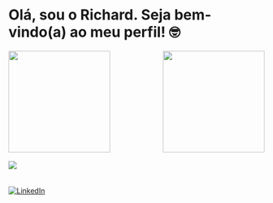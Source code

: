 # Olá, sou o Richard. Seja bem-vindo(a) ao meu perfil! 🤓

<div style="display: flex;justify-content: space-between; align-items: center; gap: 40px;">
  <a href="https://github.com/RichardSantosPaiva">
    <img src="https://github-readme-stats.vercel.app/api?username=RichardSantosPaiva&show_icons=true&theme=radical&rank_icon=github&bg_color=1a1a1a&text_color=ffffff" height="200" />
  </a>

  <a  href="https://github.com/RichardSantosPaiva/convoychat">
    <img src="https://github-readme-stats.vercel.app/api/top-langs?username=RichardSantosPaiva&layout=compact&langs_count=8&card_width=320&bg_color=1a1a1a&text_color=ffffff" height="200" />
  </a>
</div>

<br />

<a href="https://skillicons.dev">
  <img src="https://skillicons.dev/icons?i=js,css,html,nextjs,tailwind,bootstrap,spring,mysql,docker,react,git,php" />
</a>

<br/>
<br/>
<br/>

<a href="https://www.linkedin.com/in/richard-dos-santos-paiva-108681272/" target="_blank">
  <img src="https://img.shields.io/badge/LinkedIn-0A66C2?style=for-the-badge&logo=linkedin&logoColor=white" alt="LinkedIn" />
</a>





